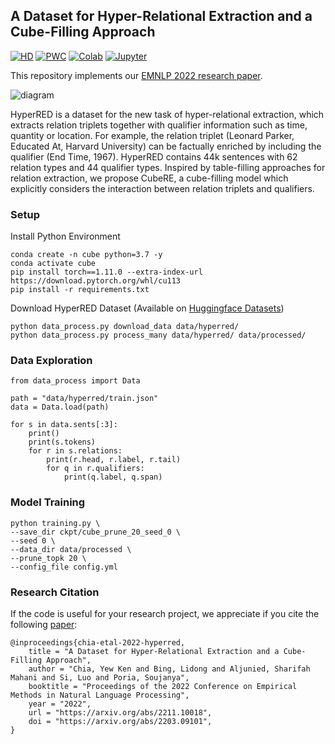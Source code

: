 ## A Dataset for Hyper-Relational Extraction and a Cube-Filling Approach

[![HD](https://img.shields.io/badge/HuggingFace-Datasets-blue)](https://huggingface.co/datasets/declare-lab/HyperRED)
[![PWC](https://img.shields.io/badge/PapersWithCode-Benchmark-%232cafb1)](https://paperswithcode.com/sota/hyper-relational-extraction-on-hyperred)
[![Colab](https://img.shields.io/badge/Colab-Code%20Demo-%23fe9f00)](https://colab.research.google.com/drive/1R3nDZ278vUlPrjfJPoTB7fFA1JFN8h5-?usp=sharing)
[![Jupyter](https://img.shields.io/badge/Jupyter-Notebook%20Demo-important)](https://github.com/declare-lab/HyperRED/blob/master/demo.ipynb)

This repository implements our [EMNLP 2022 research paper](https://arxiv.org/abs/2211.10018).

![diagram](https://github.com/declare-lab/HyperRED/releases/download/v1.0.0/data.png)

HyperRED is a dataset for the new task of hyper-relational extraction, which extracts relation triplets together with
qualifier information such as time, quantity or location.
For example, the relation triplet (Leonard Parker, Educated At, Harvard University) can be factually enriched by
including the qualifier (End Time, 1967).
HyperRED contains 44k sentences with 62 relation types and 44 qualifier types.
Inspired by table-filling approaches for relation extraction, we propose CubeRE, a cube-filling model which explicitly
considers the interaction between relation triplets and qualifiers.

### Setup

Install Python Environment

```
conda create -n cube python=3.7 -y
conda activate cube
pip install torch==1.11.0 --extra-index-url https://download.pytorch.org/whl/cu113
pip install -r requirements.txt
```

Download HyperRED Dataset (Available on [Huggingface Datasets](https://huggingface.co/datasets/declare-lab/HyperRED))

```
python data_process.py download_data data/hyperred/
python data_process.py process_many data/hyperred/ data/processed/
```

### Data Exploration

```
from data_process import Data

path = "data/hyperred/train.json"
data = Data.load(path)

for s in data.sents[:3]:
    print()
    print(s.tokens)
    for r in s.relations:
        print(r.head, r.label, r.tail)
        for q in r.qualifiers:
            print(q.label, q.span)
```

### Model Training

```
python training.py \
--save_dir ckpt/cube_prune_20_seed_0 \
--seed 0 \
--data_dir data/processed \
--prune_topk 20 \
--config_file config.yml
```

### Research Citation

If the code is useful for your research project, we appreciate if you cite the
following [paper](https://arxiv.org/abs/2211.10018):

```
@inproceedings{chia-etal-2022-hyperred,
    title = "A Dataset for Hyper-Relational Extraction and a Cube-Filling Approach",
    author = "Chia, Yew Ken and Bing, Lidong and Aljunied, Sharifah Mahani and Si, Luo and Poria, Soujanya",
    booktitle = "Proceedings of the 2022 Conference on Empirical Methods in Natural Language Processing",
    year = "2022",
    url = "https://arxiv.org/abs/2211.10018",
    doi = "https://arxiv.org/abs/2203.09101",
}
```

